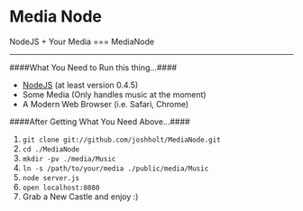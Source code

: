 Media Node
==========
NodeJS + Your Media === MediaNode

---

####What You Need to Run this thing...####
* [NodeJS][Node] (at least version 0.4.5)
* Some Media (Only handles music at the moment)
* A Modern Web Browser (i.e. Safari, Chrome)

####After Getting What You Need Above...####
1. `git clone git://github.com/joshholt/MediaNode.git`
2. `cd ./MediaNode`
3. `mkdir -pv ./media/Music`
4. `ln -s /path/to/your/media ./public/media/Music`
5. `node server.js`
6. `open localhost:8080`
7. Grab a New Castle and enjoy :)


[Node]: http://nodejs.org/ "NodeJS"
